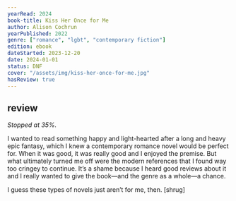 ```yaml
---
yearRead: 2024
book-title: Kiss Her Once for Me
author: Alison Cochrun
yearPublished: 2022
genre: ["romance", "lgbt", "contemporary fiction"]
edition: ebook
dateStarted: 2023-12-20
date: 2024-01-01
status: DNF
cover: "/assets/img/kiss-her-once-for-me.jpg"
hasReview: true
---
```


## review

*Stopped at 35%.*

I wanted to read something happy and light-hearted after a long and heavy epic fantasy, which I knew a contemporary romance novel would be perfect for. When it was good, it was really good and I enjoyed the premise. But what ultimately turned me off were the modern references that I found way too cringey to continue. It’s a shame because I heard good reviews about it and I really wanted to give the book—and the genre as a whole—a chance.

I guess these types of novels just aren’t for me, then. [shrug]
